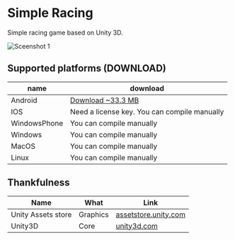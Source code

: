 # Simple Racing
Simple racing game based on Unity 3D.

![Sceenshot 1](https://demo.web-panda.ru/screenshots/car.png)

## Supported platforms (DOWNLOAD)
| name  | download |
| ------------- | ------------- |
| Android  | [Download ~33.3 MB](http://demo.web-panda.ru/car.apk)  |
| IOS  | Need a license key. You can compile manually |
| WindowsPhone  | You can compile manually|
| Windows  | You can compile manually |
| MacOS  | You can compile manually |
| Linux  | You can compile manually |

## Thankfulness

| Name  | What         |  Link       |
| ------------- | ------------- | ------------- |
| Unity Assets store  | Graphics  | [assetstore.unity.com](https://assetstore.unity.com/)  |
| Unity3D  | Core  | [unity3d.com](https://unity3d.com)  |
